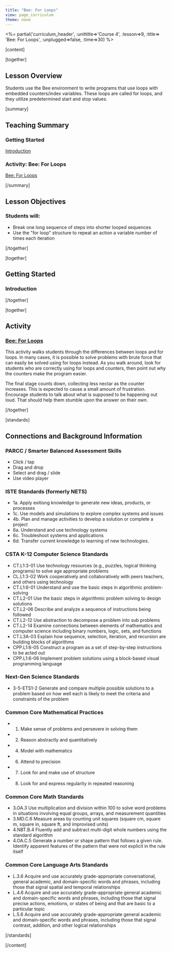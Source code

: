 ```yaml
---
title: "Bee: For Loops"
view: page_curriculum
theme: none
---
```


<%= partial('curriculum_header', :unittitle=>'Course 4', :lesson=>9, :title=> 'Bee: For Loops', :unplugged=>false, :time=>30) %>

[content]

[together]

## Lesson Overview 
Students use the Bee environment to write programs that use loops with embedded counters/index variables.  These loops are called for loops, and they utilize predetermined start and stop values.

[summary]

## Teaching Summary
### **Getting Started**

[Introduction](#GetStarted) <br/>

### **Activity: Bee: For Loops**

[Bee: For Loops](#Activity)

<!--

### **Extended Learning**

[Extension Activities](#Extended)

-->

[/summary]

## Lesson Objectives 
### Students will:

- Break one long sequence of steps into shorter looped sequences 
- Use the "for loop" structure to repeat an action a variable number of times each iteration

[/together]

[together]

## Getting Started

### <a name="GetStarted"></a> Introduction


[/together]

[together]

## Activity
### <a name="Activity"></a> [Bee: For Loops](http://learn.code.org/s/course4/lessons/9/levels/1)

This activity walks students through the differences between loops and for loops. In many cases, it is possible to solve problems with brute force that can easily be solved using for loops instead. As you walk around, look for students who are correctly using for loops and counters, then point out why the counters make the program easier.

The final stage counts down, collecting less nectar as the counter increases.  This is expected to cause a small amount of frustration.  Encourage students to talk about what is supposed to be happening out loud.  That should help them stumble upon the answer on their own.

[/together]


<!--(this is left in here as an example of how to include an image in Markdown)
![](binaryphoto.png) -->

<!--

[together]

## Extended Learning 
<a name="Extended"></a>Use these activities to enhance student learning. They can be used as outside of class activities or other enrichment.


[/together]

-->

[standards]

## Connections and Background Information

### PARCC / Smarter Balanced Assessment Skills

- Click / tap
- Drag and drop
- Select and drag / slide
- Use video player

### ISTE Standards (formerly NETS)

- 1a. Apply exitisng knowledge to generate new ideas, products, or processes
- 1c. Use models and simulations to explore complex systems and issues
- 4b. Plan and manage activities to develop a solution or complete a project
- 6a. Understand and use technology systems
- 6c. Troubleshoot systems and applications
- 6d. Transfer current knowledge to learning of new technologies.

### CSTA K-12 Computer Science Standards

- CT.L1:3-01 Use technology resources (e.g., puzzles, logical thinking programs) to solve age appropriate problems
- CL.L1:3-02 Work cooperatively and collaboratively with peers teachers, and others using technology
- CT.L1:6-01 Understand and use the basic steps in algorithmic problem-solving
- CT.L2-01 Use the basic steps in algorithmic problem solving to design solutions
- CT.L2-06 Describe and analyze a sequence of instructions being followed
- CT.L2-12 Use abstraction to decompose a problem into sub problems
- CT.L2-14 Examine connections between elements of mathematics and computer science including binary numbers, logic, sets, and functions
- CT.L3A-03 Explain how sequence, selection, iteration, and recursion are building blocks of algorithms
- CPP.L1:6-05 Construct a program as a set of step-by-step instructions to be acted out
- CPP.L1:6-06 Implement problem solutions using a block-based visual programming language

### Next-Gen Science Standards

- 3-5-ETS1-2 Generate and compare multiple possible solutions to a problem based on how well each is likely to meet the criteria and constraints of the problem

### Common Core Mathematical Practices

- 1. Make sense of problems and persevere in solving them
- 2. Reason abstractly and quantitatively
- 4. Model with mathematics
- 6. Attend to precision
- 7. Look for and make use of structure
- 8. Look for and express regularity in repeated reasoning

### Common Core Math Standards

- 3.OA.3 Use multiplication and division within 100 to solve word problems in situations involving equal groups, arrays, and measurement quantities
- 3.MD.C.6 Measure areas by counting unit squares (square cm, square m, square in, square ft, and improvised units)
- 4.NBT.B.4 Fluently add and subtract multi-digit whole numbers using the standard algorithm
- 4.OA.C.5 Generate a number or shape pattern that follows a given rule. Identify apparent features of the pattern that were not explicit in the rule itself

### Common Core Language Arts Standards

- L.3.6 Acquire and use accurately grade-appropriate conversational, general academic, and domain-specific words and phrases, including those that signal spatial and temporal relationships
- L.4.6 Acquire and use accurately grade-appropriate general academic and domain-specific words and phrases, including those that signal precise actions, emotions, or states of being and that are basic to a particular topic
- L.5.6 Acquire and use accurately grade-appropriate general academic and domain-specific words and phrases, including those that signal contrast, addition, and other logical relationships

[/standards]

[/content]

<link rel="stylesheet" type="text/css" href="../docs/morestyle.css"/>
